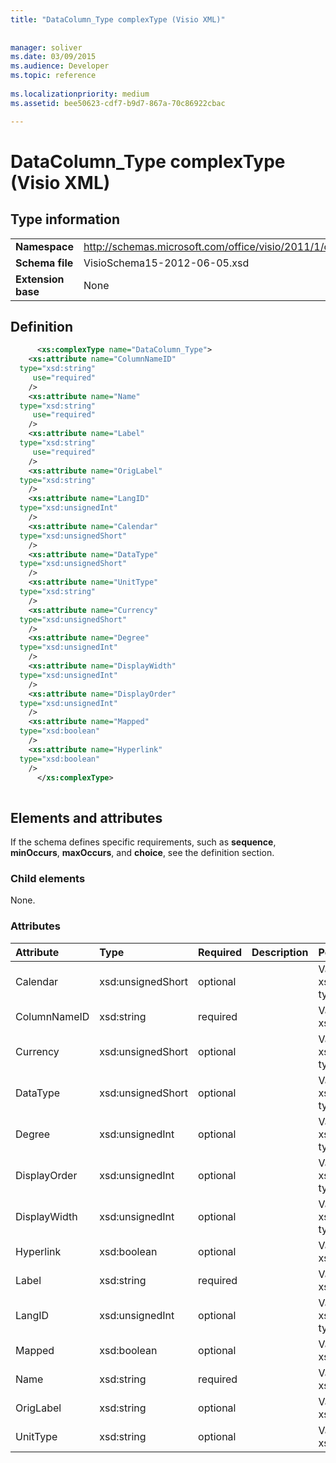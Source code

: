 ```yaml
---
title: "DataColumn_Type complexType (Visio XML)"
 
 
manager: soliver
ms.date: 03/09/2015
ms.audience: Developer
ms.topic: reference
 
ms.localizationpriority: medium
ms.assetid: bee50623-cdf7-b9d7-867a-70c86922cbac

---
```


# DataColumn_Type complexType (Visio XML)

## Type information

|||
|:-----|:-----|
|**Namespace** <br/> |http://schemas.microsoft.com/office/visio/2011/1/core  <br/> |
|**Schema file** <br/> |VisioSchema15-2012-06-05.xsd  <br/> |
|**Extension base** <br/> |None  <br/> |
   
## Definition

```XML
      <xs:complexType name="DataColumn_Type">
    <xs:attribute name="ColumnNameID"
  type="xsd:string"
     use="required"
    />
    <xs:attribute name="Name"
  type="xsd:string"
     use="required"
    />
    <xs:attribute name="Label"
  type="xsd:string"
     use="required"
    />
    <xs:attribute name="OrigLabel"
  type="xsd:string"
    />
    <xs:attribute name="LangID"
  type="xsd:unsignedInt"
    />
    <xs:attribute name="Calendar"
  type="xsd:unsignedShort"
    />
    <xs:attribute name="DataType"
  type="xsd:unsignedShort"
    />
    <xs:attribute name="UnitType"
  type="xsd:string"
    />
    <xs:attribute name="Currency"
  type="xsd:unsignedShort"
    />
    <xs:attribute name="Degree"
  type="xsd:unsignedInt"
    />
    <xs:attribute name="DisplayWidth"
  type="xsd:unsignedInt"
    />
    <xs:attribute name="DisplayOrder"
  type="xsd:unsignedInt"
    />
    <xs:attribute name="Mapped"
  type="xsd:boolean"
    />
    <xs:attribute name="Hyperlink"
  type="xsd:boolean"
    />
      </xs:complexType>
      
```

## Elements and attributes

If the schema defines specific requirements, such as **sequence**, **minOccurs**, **maxOccurs**, and **choice**, see the definition section. 
  
### Child elements

None.
  
### Attributes

|**Attribute**|**Type**|**Required**|**Description**|**Possible values**|
|:-----|:-----|:-----|:-----|:-----|
|Calendar  <br/> |xsd:unsignedShort  <br/> |optional  <br/> ||Values of the xsd:unsignedShort type.  <br/> |
|ColumnNameID  <br/> |xsd:string  <br/> |required  <br/> ||Values of the xsd:string type.  <br/> |
|Currency  <br/> |xsd:unsignedShort  <br/> |optional  <br/> ||Values of the xsd:unsignedShort type.  <br/> |
|DataType  <br/> |xsd:unsignedShort  <br/> |optional  <br/> ||Values of the xsd:unsignedShort type.  <br/> |
|Degree  <br/> |xsd:unsignedInt  <br/> |optional  <br/> ||Values of the xsd:unsignedInt type.  <br/> |
|DisplayOrder  <br/> |xsd:unsignedInt  <br/> |optional  <br/> ||Values of the xsd:unsignedInt type.  <br/> |
|DisplayWidth  <br/> |xsd:unsignedInt  <br/> |optional  <br/> ||Values of the xsd:unsignedInt type.  <br/> |
|Hyperlink  <br/> |xsd:boolean  <br/> |optional  <br/> ||Values of the xsd:boolean type.  <br/> |
|Label  <br/> |xsd:string  <br/> |required  <br/> ||Values of the xsd:string type.  <br/> |
|LangID  <br/> |xsd:unsignedInt  <br/> |optional  <br/> ||Values of the xsd:unsignedInt type.  <br/> |
|Mapped  <br/> |xsd:boolean  <br/> |optional  <br/> ||Values of the xsd:boolean type.  <br/> |
|Name  <br/> |xsd:string  <br/> |required  <br/> ||Values of the xsd:string type.  <br/> |
|OrigLabel  <br/> |xsd:string  <br/> |optional  <br/> ||Values of the xsd:string type.  <br/> |
|UnitType  <br/> |xsd:string  <br/> |optional  <br/> ||Values of the xsd:string type.  <br/> |
   

